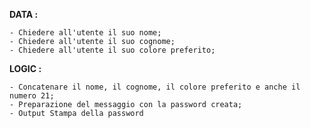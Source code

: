 **DATA :**

    - Chiedere all'utente il suo nome;
    - Chiedere all'utente il suo cognome;
    - Chiedere all'utente il suo colore preferito;

**LOGIC :**

    - Concatenare il nome, il cognome, il colore preferito e anche il numero 21;
    - Preparazione del messaggio con la password creata;
    - Output Stampa della password